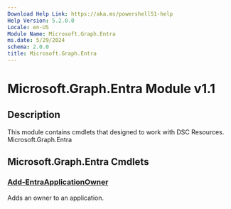 ```yaml
---
Download Help Link: https://aka.ms/powershell51-help
Help Version: 5.2.0.0
Locale: en-US
Module Name: Microsoft.Graph.Entra
ms.date: 5/29/2024
schema: 2.0.0
title: Microsoft.Graph.Entra
---
```

# Microsoft.Graph.Entra Module v1.1

## Description

This module contains cmdlets that designed to work with DSC Resources. Microsoft.Graph.Entra

## Microsoft.Graph.Entra Cmdlets

### [Add-EntraApplicationOwner](Add-EntraApplicationOwner.md)
Adds an owner to an application.
